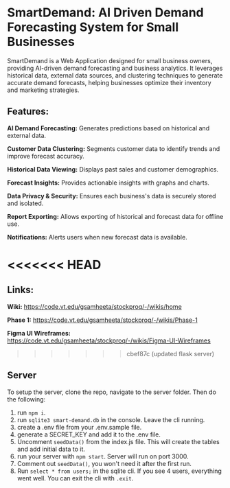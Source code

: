 # SmartDemand: AI Driven Demand Forecasting System for Small Businesses

SmartDemand is a Web Application designed for small business owners, providing AI-driven demand forecasting and business analytics. It leverages historical data, external data sources, and clustering techniques to generate accurate demand forecasts, helping businesses optimize their inventory and marketing strategies.

## Features:

**AI Demand Forecasting:** Generates predictions based on historical and external data.

**Customer Data Clustering:** Segments customer data to identify trends and improve forecast accuracy.

**Historical Data Viewing:** Displays past sales and customer demographics.

**Forecast Insights:** Provides actionable insights with graphs and charts.

**Data Privacy & Security:** Ensures each business's data is securely stored and isolated.

**Report Exporting:** Allows exporting of historical and forecast data for offline use.

**Notifications:** Alerts users when new forecast data is available.

<<<<<<< HEAD
=======
## Links:

**Wiki:** https://code.vt.edu/gsamheeta/stockproq/-/wikis/home

**Phase 1:** https://code.vt.edu/gsamheeta/stockproq/-/wikis/Phase-1

**Figma UI Wireframes:** https://code.vt.edu/gsamheeta/stockproq/-/wikis/Figma-UI-Wireframes

>>>>>>> cbef87c (updated flask server)
## Server

To setup the server, clone the repo, navigate to the server folder. Then do the following:

1. run `npm i`.
2. run `sqlite3 smart-demand.db` in the console. Leave the cli running.
3. create a .env file from your .env.sample file.
4. generate a SECRET_KEY and add it to the .env file.
5. Uncomment `seedData()` from the index.js file. This will create the tables and add initial data to it.
6. run your server with `npm start`. Server will run on port 3000.
7. Comment out `seedData()`, you won't need it after the first run.
8. Run `select * from users;` in the sqlite cli. If you see 4 users, everything went well. You can exit the cli with `.exit`.
